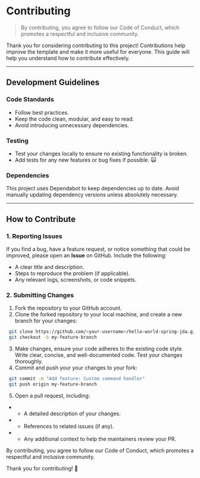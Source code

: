# Contributing

> By contributing, you agree to follow our Code of Conduct, which promotes a respectful and inclusive community.

Thank you for considering contributing to this project! Contributions help improve the template and 
make it more useful for everyone. This guide will help you understand how to contribute effectively.

---

## Development Guidelines

### Code Standards

- Follow best practices.
- Keep the code clean, modular, and easy to read.
- Avoid introducing unnecessary dependencies.

### Testing

- Test your changes locally to ensure no existing functionality is broken.
- Add tests for any new features or bug fixes if possible. 🙀

### Dependencies

This project uses Dependabot to keep dependencies up to date. Avoid manually updating 
dependency versions unless absolutely necessary.

---

## How to Contribute

### 1. Reporting Issues

If you find a bug, have a feature request, or notice something that could be improved, please open 
an **Issue** on GitHub. Include the following:

- A clear title and description.
- Steps to reproduce the problem (if applicable).
- Any relevant logs, screenshots, or code snippets.

### 2. Submitting Changes

1. Fork the repository to your GitHub account.
2. Clone the forked repository to your local machine, and create a new branch for your changes:
  ```bash
   git clone https://github.com/<your-username>/hello-world-spring-jda.git
   git checkout -b my-feature-branch
  ```
3. Make changes, ensure your code adheres to the existing code style. Write clear, concise, and 
  well-documented code. Test your changes thoroughly.
4. Commit and push your your changes to your fork:
  ```bash
   git commit -m "Add feature: Custom command handler"
   git push origin my-feature-branch
  ```
5. Open a pull request, including: 
- - A detailed description of your changes.
- - References to related issues (if any).
- - Any additional context to help the maintainers review your PR.
  
By contributing, you agree to follow our Code of Conduct, which promotes a respectful and inclusive community.

Thank you for contributing! 🎉
